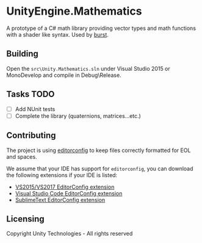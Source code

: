 # UnityEngine.Mathematics

A prototype of a C# math library providing vector types and math functions with a shader like syntax. Used by [burst](https://github.com/Unity-Technologies/burst).

## Building

Open the `src\Unity.Mathematics.sln` under Visual Studio 2015 or MonoDevelop and compile in Debug\Release.

## Tasks TODO

- [ ] Add NUnit tests
- [ ] Complete the library (quaternions, matrices...etc.)

## Contributing

The project is using [editorconfig](http://editorconfig.org/) to keep files correctly formatted for EOL and spaces.

We assume that your IDE has support for `editorconfig`, you can download the following extensions if your IDE is listed:

- [VS2015/VS2017 EditorConfig extension](https://marketplace.visualstudio.com/items?itemName=EditorConfigTeam.EditorConfig)
- [Visual Studio Code EditorConfig extension](https://marketplace.visualstudio.com/items?itemName=EditorConfig.EditorConfig)
- [SublimeText EditorConfig extension](https://github.com/sindresorhus/editorconfig-sublime)

## Licensing

Copyright Unity Technologies - All rights reserved
